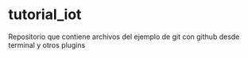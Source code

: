# tutorial_iot
Repositorio que contiene archivos del ejemplo de git con github desde terminal y otros plugins
